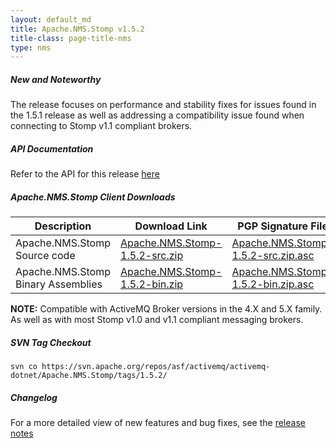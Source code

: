 ```yaml
---
layout: default_md
title: Apache.NMS.Stomp v1.5.2 
title-class: page-title-nms
type: nms
---
```


##### New and Noteworthy

The release focuses on performance and stability fixes for issues found in the 1.5.1 release as well as addressing a compatibility issue found when connecting to Stomp v1.1 compliant brokers.

##### API Documentation

Refer to the API for this release [here](nms-Index/Site/NavigationIndex/Site/Navigation/Index/Site/Navigation/api.md)

##### Apache.NMS.Stomp Client Downloads

|Description|Download Link|PGP Signature File|Version|
|---|---|---|---|
|Apache.NMS.Stomp Source code|[Apache.NMS.Stomp-1.5.2-src.zip](http://www.apache.org/dyn/closer.cgi/activemq/apache-nms/1.5.0/Apache.NMS.Stomp-1.5.2-src.zip)|[Apache.NMS.Stomp-1.5.2-src.zip.asc](http://www.apache.org/dyn/closer.cgi/activemq/apache-nms/1.5.0/Apache.NMS.Stomp-1.5.2-src.zip.asc)|1.5.2.2508|
|Apache.NMS.Stomp Binary Assemblies|[Apache.NMS.Stomp-1.5.2-bin.zip](http://www.apache.org/dyn/closer.cgi/activemq/apache-nms/1.5.0/Apache.NMS.Stomp-1.5.2-bin.zip)|[Apache.NMS.Stomp-1.5.2-bin.zip.asc](http://www.apache.org/dyn/closer.cgi/activemq/apache-nms/1.5.0/Apache.NMS.Stomp-1.5.2-bin.zip.asc)|1.5.2.2508|
  
**NOTE:** Compatible with ActiveMQ Broker versions in the 4.X and 5.X family. As well as with most Stomp v1.0 and v1.1 compliant messaging brokers.

##### SVN Tag Checkout
```
svn co https://svn.apache.org/repos/asf/activemq/activemq-dotnet/Apache.NMS.Stomp/tags/1.5.2/
```
##### Changelog

For a more detailed view of new features and bug fixes, see the [release notes](https://issues.apache.org/jira/secure/ReleaseNote.jspa?projectId=12311201&styleName=Html&version=12316156)


